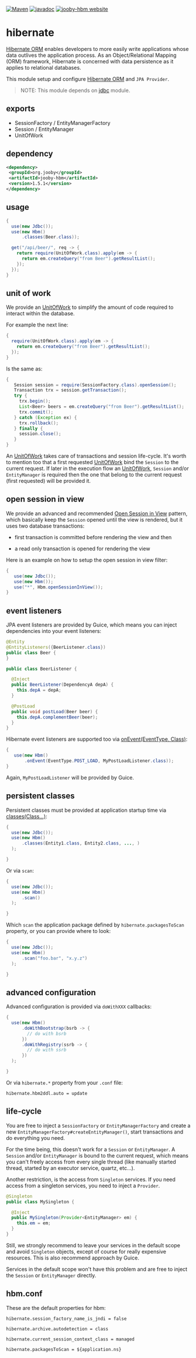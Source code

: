 [![Maven](https://img.shields.io/maven-metadata/v/http/central.maven.org/maven2/org/jooby/jooby-hbm/maven-metadata.xml.svg)](http://mvnrepository.com/artifact/org.jooby/jooby-hbm/1.5.1)
[![javadoc](https://javadoc.io/badge/org.jooby/jooby-hbm.svg)](https://javadoc.io/doc/org.jooby/jooby-hbm/1.5.1)
[![jooby-hbm website](https://img.shields.io/badge/jooby-hbm-brightgreen.svg)](http://jooby.org/doc/hbm)
# hibernate

<a href="http://hibernate.org/orm">Hibernate ORM</a> enables developers to more easily write applications whose data outlives the application process. As an Object/Relational Mapping (ORM) framework, Hibernate is concerned with data persistence as it applies to relational databases.

This module setup and configure <a href="http://hibernate.org/orm">Hibernate ORM</a> and ```JPA Provider```.

> NOTE: This module depends on [jdbc](https://github.com/jooby-project/jooby/tree/master/jooby-jdbc) module.

## exports

* SessionFactory / EntityManagerFactory 
* Session / EntityManager 
* UnitOfWork 

## dependency

```xml
<dependency>
 <groupId>org.jooby</groupId>
 <artifactId>jooby-hbm</artifactId>
 <version>1.5.1</version>
</dependency>
```

## usage

```java
{
  use(new Jdbc());
  use(new Hbm()
      .classes(Beer.class));

  get("/api/beer/", req -> {
    return require(UnitOfWork.class).apply(em -> {
      return em.createQuery("from Beer").getResultList();
    });
  });
}
```

## unit of work

We provide an [UnitOfWork](/apidocs/org/jooby/hbm/UnitOfWork.html) to simplify the amount of code required to interact within the database.

For example the next line:

```java
{
  require(UnitOfWork.class).apply(em -> {
    return em.createQuery("from Beer").getResultList();
  });
}
```

Is the same as:

```java
{
   Session session = require(SessionFactory.class).openSession();
   Transaction trx = session.getTransaction();
   try {
     trx.begin();
     List<Beer> beers = em.createQuery("from Beer").getResultList();
     trx.commit();
   } catch (Exception ex) {
     trx.rollback();
   } finally {
     session.close();
   }
}
```

An [UnitOfWork](/apidocs/org/jooby/hbm/UnitOfWork.html) takes care of transactions and session life-cycle. It's worth to mention too that a first requested [UnitOfWork](/apidocs/org/jooby/hbm/UnitOfWork.html) bind the `Session` to the current request. If later in the execution flow an [UnitOfWork](/apidocs/org/jooby/hbm/UnitOfWork.html), `Session` and/or `EntityManager` is required then the one that belong to the current request (first requested) will be provided it.

## open session in view

We provide an advanced and recommended <a href="https://developer.jboss.org/wiki/OpenSessionInView#jive_content_id_Can_I_use_two_transactions_in_one_Session">Open Session in View</a> pattern, which basically keep the `Session` opened until the view is rendered, but it uses two database transactions:

* first transaction is committed before rendering the view and then 

*  a read only transaction is opened for rendering the view 

Here is an example on how to setup the open session in view filter:

```java
{
   use(new Jdbc());
   use(new Hbm());
   use("*", Hbm.openSessionInView());
}
```

## event listeners

JPA event listeners are provided by Guice, which means you can inject dependencies into your event listeners:

```java
@Entity
@EntityListeners({BeerListener.class})
public class Beer {
}

public class BeerListener {

  @Inject
  public BeerListener(DependencyA depA) {
    this.depA = depA;
  }

  @PostLoad
  public void postLoad(Beer beer) {
    this.depA.complementBeer(beer);
  }
}
```

Hibernate event listeners are supported too via [onEvent(EventType, Class)](/apidocs/org/jooby/hbm/Hbm.html#onEvent-org.hibernate.event.spi.EventType-java.lang.Class-):

```java
{
   use(new Hbm()
       .onEvent(EventType.POST_LOAD, MyPostLoadListener.class));
}
```

Again, ```MyPostLoadListener``` will be provided by Guice.

## persistent classes

Persistent classes must be provided at application startup time via [classes(Class...)](/apidocs/org/jooby/hbm/Hbm.html#classes-java.lang.Class...-):

```java
{
  use(new Jdbc());
  use(new Hbm()
      .classes(Entity1.class, Entity2.class, ..., )
  );

}
```

Or via `scan`:

```java
{
  use(new Jdbc());
  use(new Hbm()
      .scan()
  );

}
```

Which ```scan``` the application package defined by `hibernate.packagesToScan` property, or you can provide where to look:


```java
{
  use(new Jdbc());
  use(new Hbm()
      .scan("foo.bar", "x.y.z")
  );

}
```

## advanced configuration

Advanced configuration is provided via `doWithXXX` callbacks:

```java
{
  use(new Hbm()
      .doWithBootstrap(bsrb -> {
        // do with bsrb
      })
      .doWithRegistry(ssrb -> {
        // do with ssrb
      })
  );

}
```

Or via ```hibernate.*``` property from your ```.conf``` file:

```
hibernate.hbm2ddl.auto = update
```

## life-cycle

You are free to inject a `SessionFactory` or `EntityManagerFactory` and create a new `EntityManagerFactory#createEntityManager()`, start transactions and do everything you need.

For the time being, this doesn't work for a `Session` or `EntityManager`. A `Session` and/or `EntityManager` is bound to the current request, which means you can't freely access from every single thread (like manually started thread, started by an executor service, quartz, etc...).

Another restriction, is the access from `Singleton` services. If you need access from a singleton services, you need to inject a `Provider`.

```java
@Singleton
public class MySingleton {

  @Inject
  public MySingleton(Provider<EntityManager> em) {
    this.em = em;
  }
}
```

Still, we strongly recommend to leave your services in the default scope and avoid `Singleton` objects, except of course for really expensive resources. This is also recommend approach by Guice.

Services in the default scope won't have this problem and are free to inject the `Session` or `EntityManager` directly.

## hbm.conf
These are the default properties for hbm:

```properties
hibernate.session_factory_name_is_jndi = false

hibernate.archive.autodetection = class

hibernate.current_session_context_class = managed

hibernate.packagesToScan = ${application.ns}
```
